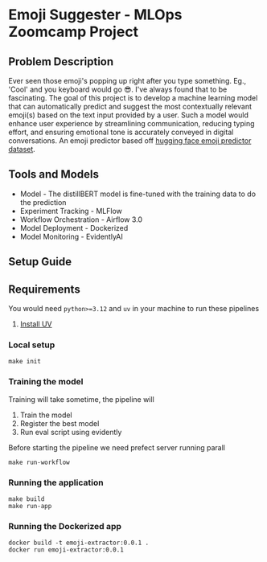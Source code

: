 # Emoji Suggester - MLOps Zoomcamp Project

## Problem Description

Ever seen those emoji's popping up right after you type something. Eg., 'Cool' and you keyboard would go 😎. I've always found that to be fascinating. 
The goal of this project is to develop a machine learning model that can automatically predict and suggest the most contextually relevant emoji(s) based on the text input provided by a user. 
Such a model would enhance user experience by streamlining communication, reducing typing effort, and ensuring emotional tone is accurately conveyed in digital conversations.
An emoji predictor based off [hugging face emoji predictor dataset](https://www.kaggle.com/datasets/hariharasudhanas/twitter-emoji-prediction).

## Tools and Models

- Model - The distillBERT model is fine-tuned with the training data to do the prediction
- Experiment Tracking - MLFlow
- Workflow Orchestration - Airflow 3.0
- Model Deployment - Dockerized
- Model Monitoring - EvidentlyAI

## Setup Guide

## Requirements

You would need `python>=3.12` and `uv` in your machine to run these pipelines

1. [Install UV](https://docs.astral.sh/uv/getting-started/installation/)

### Local setup

```
make init
```

### Training the model

Training will take sometime, the pipeline will 
1. Train the model
2. Register the best model
3. Run eval script using evidently

Before starting the pipeline we need prefect server running parall

```
make run-workflow
```

### Running the application

```
make build
make run-app
```

### Running the Dockerized app

```
docker build -t emoji-extractor:0.0.1 .
docker run emoji-extractor:0.0.1
```